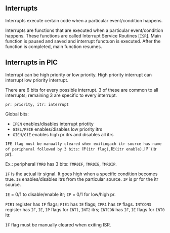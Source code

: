 ## Interrupts
Interrupts execute certain code when a particular event/condition happens.

Interrupts are functions that are executed when a particular event/condition happens. These functions are called Interrupt Service Routines [`ISR`]. Main function is paused and saved and interrupt functuon is executed. After the function is completed, main function resumes.


## Interrupts in PIC
Interrupt can be high priority or low priority. High priority interrupt can interrupt low priority interrupt.

There are 6 bits for every possible interrupt. 3 of these are common to all interrupts; remaining 3 are specific to every interrupt.

`pr: priority, itr: interrupt`


Global bits:
- `IPEN` enables/disables interrupt priotity
- `GIEL/PEIE` enables/disables low priority itrs
- `GIEH/GIE` enables high pr itrs and disables all itrs



`IFE flag must be manually cleared when exitingach itr source has name of peripheral followed by 3 bits: `IF` (itr flag), `IE` (itr enable), `IP` (itr pr).

Ex.: peripheral `TMR0` has 3 bits: `TMR0IF`, `TMR0IE`, `TMR0IP`.


`IF` is the actual itr signal. It goes high when a specific condition becomes true.
`IE` enables/disables itrs from the particular source.
`IP` is pr for the itr source.

`IE` = 0/1 to disable/enable itr; `IP` = 0/1 for low/high pr.


`PIR1` register has `IF` flags; `PIE1` has `IE` flags; `IPR1` has `IP` flags.
`INTCON3` register has `IF`, `IE`, `IP` flags for `INT1`, `INT2` itrs; `INTCON` has `IF`, `IE` flags for `INT0` itr.



`IF` flag must be manually cleared when exiting ISR.
